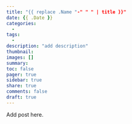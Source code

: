 ```yaml
---
title: "{{ replace .Name "-" " " | title }}"
date: {{ .Date }}
categories:
  -
tags:
  -
description: "add description"
thumbnail: 
images: []
summary: 
toc: false
pager: true
sidebar: true
share: true
comments: false
draft: true
---
```


Add post here.

